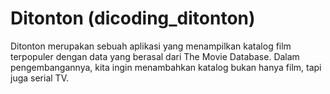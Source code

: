 # Ditonton (dicoding_ditonton)

Ditonton merupakan sebuah aplikasi yang menampilkan katalog film terpopuler dengan data yang berasal dari The Movie Database. Dalam pengembangannya, kita ingin menambahkan katalog bukan hanya film, tapi juga serial TV.
